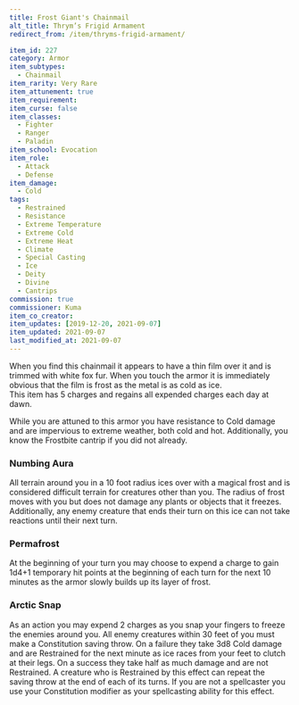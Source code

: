 ```yaml
---
title: Frost Giant's Chainmail
alt_title: Thrym’s Frigid Armament
redirect_from: /item/thryms-frigid-armament/

item_id: 227
category: Armor
item_subtypes: 
  - Chainmail
item_rarity: Very Rare
item_attunement: true
item_requirement: 
item_curse: false
item_classes: 
  - Fighter
  - Ranger
  - Paladin
item_school: Evocation
item_role: 
  - Attack
  - Defense
item_damage: 
  - Cold
tags:
  - Restrained
  - Resistance
  - Extreme Temperature
  - Extreme Cold
  - Extreme Heat
  - Climate
  - Special Casting
  - Ice
  - Deity
  - Divine
  - Cantrips
commission: true
commissioner: Kuma
item_co_creator: 
item_updates: [2019-12-20, 2021-09-07]
item_updated: 2021-09-07
last_modified_at: 2021-09-07
---
```


When you find this chainmail it appears to have a thin film over it and is trimmed with white fox fur. When you touch the armor it is immediately obvious that the film is frost as the metal is as cold as ice.  
This item has 5 charges and regains all expended charges each day at dawn.

While you are attuned to this armor you have resistance to Cold damage and are impervious to extreme weather, both cold and hot. Additionally, you know the <magic-spell>Frostbite</magic-spell> cantrip if you did not already.  

<!--excerpt-->
### Numbing Aura
All terrain around you in a 10 foot radius ices over with a magical frost and is considered difficult terrain for creatures other than you. The radius of frost moves with you but does not damage any plants or objects that it freezes. Additionally, any enemy creature that ends their turn on this ice can not take reactions until their next turn.

### Permafrost
At the beginning of your turn you may choose to expend a charge to gain 1d4+1 temporary hit points at the beginning of each turn for the next 10 minutes as the armor slowly builds up its layer of frost.

### Arctic Snap
As an action you may expend 2 charges as you snap your fingers to freeze the enemies around you. All enemy creatures within 30 feet of you must make a Constitution saving throw. On a failure they take 3d8 Cold damage and are Restrained for the next minute as ice races from your feet to clutch at their legs. On a success they take half as much damage and are not Restrained.
A creature who is Restrained by this effect can repeat the saving throw at the end of each of its turns. If you are not a spellcaster you use your Constitution modifier as your spellcasting ability for this effect.
